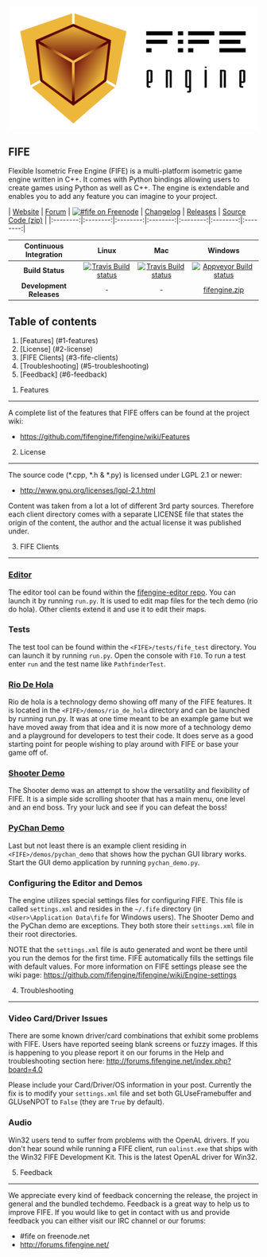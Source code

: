 ![FIFE LOGO](https://raw.githubusercontent.com/fifengine/fifengine/master/doc/logo/FIFE_small_c3.png)

FIFE
------------
Flexible Isometric Free Engine (FIFE) is a multi-platform isometric game engine written in C++.
It comes with Python bindings allowing users to create games using Python as well as C++. 
The engine is extendable and enables you to add any feature you can imagine to your project.

| [Website](http://fifengine.net/) | [Forum](http://forums.fifengine.net/) | [![#fife on Freenode](https://img.shields.io/badge/freenode-%23fife-green.svg)](https://webchat.freenode.net/?channels=fife) | [Changelog](https://github.com/fifengine/fifengine/blob/master/CHANGELOG.md) | [Releases](https://github.com/fifengine/fifengine/releases) | [Source Code (zip)](https://github.com/fifengine/fifengine/archive/master.zip) |
|:--------:|:--------:|:--------:|:--------:|:--------:|:--------:|:--------:|

| Continuous Integration | Linux |   Mac    | Windows |
|:----------------------:|:-----:|:--------:|:-------:|
| **Build Status** | [![Travis Build status](https://travis-ci.org/fifengine/fifengine.svg?branch=master)](https://travis-ci.org/fifengine/fifengine) | [![Travis Build status](https://travis-ci.org/fifengine/fifengine.svg?branch=master)](https://travis-ci.org/fifengine/fifengine) | [![Appveyor Build status](https://ci.appveyor.com/api/projects/status/7laap81568c93x4p?svg=true)](https://ci.appveyor.com/project/jakoch/fifengine) | 
| **Development Releases**  |   -    |    -     | [fifengine.zip](https://ci.appveyor.com/api/projects/fifengine/fifengine/artifacts/fifengine.zip?all=successful) |


Table of contents
-----------------
1. [Features]        (#1-features)
2. [License]         (#2-license)
3. [FIFE Clients]    (#3-fife-clients)
4. [Troubleshooting] (#5-troubleshooting)
5. [Feedback]        (#6-feedback)


1) Features
-----------
A complete list of the features that FIFE offers can be found at the project 
wiki:
 * https://github.com/fifengine/fifengine/wiki/Features


2) License
----------
The source code (*.cpp, *.h & *.py) is licensed under LGPL 2.1 or newer:
 * http://www.gnu.org/licenses/lgpl-2.1.html

Content was taken from a lot a lot of different 3rd party sources. Therefore 
each client directory comes with a separate LICENSE file that states the origin
of the content, the author and the actual license it was published under.


3) FIFE Clients
---------------

### [Editor](https://github.com/fifengine/fifengine-editor)
The editor tool can be found within the [fifengine-editor repo](https://github.com/fifengine/fifengine-editor). You
can launch it by running `run.py`. It is used to edit map files for the tech
demo (rio do hola).  Other clients extend it and use it to edit their maps.
  
### Tests
The test tool can be found within the `<FIFE>/tests/fife_test` directory. You
can launch it by running `run.py`. Open the console with `F10`. To run a test
enter `run` and the test name like `PathfinderTest`.

### [Rio De Hola](https://github.com/fifengine/fifengine-demos/tree/master/rio_de_hola)
Rio de hola is a technology demo showing off many of the FIFE features.  It is 
located in the `<FIFE>/demos/rio_de_hola` directory and can be launched by 
running run.py.  It was at one time meant to be an example game but we have 
moved away from that idea and it is now more of a technology demo and a 
playground for developers to test their code.  It does serve as a good starting
point for people wishing to play around with FIFE or base your game off of.

### [Shooter Demo](https://github.com/fifengine/fifengine-demos/tree/master/shooter)
The Shooter demo was an attempt to show the versatility and flexibility of FIFE.
It is a simple side scrolling shooter that has a main menu, one level and an
end boss.  Try your luck and see if you can defeat the boss!

### [PyChan Demo](https://github.com/fifengine/fifengine-demos/tree/master/pychan_demo)
Last but not least there is an example client residing in 
`<FIFE>/demos/pychan_demo` that shows how the pychan GUI library works.
Start the GUI demo application by running `pychan_demo.py`.

### Configuring the Editor and Demos
The engine utilizes special settings files for configuring FIFE. This file is 
called `settings.xml` and resides in the `~/.fife` directory (in 
`<User>\Application Data\fife` for Windows users).  The Shooter Demo and the
PyChan demo are exceptions.  They both store their `settings.xml` file in their
root directories.

NOTE that the `settings.xml` file is auto generated and wont be there until you
run the demos for the first time.  FIFE automatically fills the settings file
with default values.  For more information on FIFE settings please see the 
wiki page: https://github.com/fifengine/fifengine/wiki/Engine-settings


4) Troubleshooting
------------------

### Video Card/Driver Issues
There are some known driver/card combinations that exhibit some problems with
FIFE.  Users have reported seeing blank screens or fuzzy images.  If this is
happening to you please report it on our forums in the Help and troubleshooting
section here: http://forums.fifengine.net/index.php?board=4.0

Please include your Card/Driver/OS information in your post.  Currently the fix
is to modify your `settings.xml` file and set both GLUseFramebuffer and GLUseNPOT
to `False` (they are `True` by default).

### Audio
Win32 users tend to suffer from problems with the OpenAL drivers. If you don't 
hear sound while running a FIFE client, run `oalinst.exe` that ships with the
Win32 FIFE Development Kit.  This is the latest OpenAL driver for Win32.


5) Feedback
-----------
We appreciate every kind of feedback concerning the release, the project in 
general and the bundled techdemo. Feedback is a great way to help us to improve 
FIFE. If you would like to get in contact with us and provide feedback you can 
either visit our IRC channel or our forums:
 * #fife on freenode.net
 * http://forums.fifengine.net/
